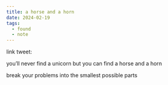 ```yaml
---
title: a horse and a horn
date: 2024-02-19
tags:
  - found
  - note
---
```


link tweet:

you’ll never find a unicorn
but you can find a horse and a horn

break your problems into the smallest possible parts
